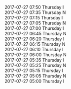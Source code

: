 2017-07-27 07:50 Thursday  I  
2017-07-27 07:35 Thursday  N  
2017-07-27 07:15 Thursday  I  
2017-07-27 07:05 Thursday  N  
2017-07-27 07:00 Thursday  I  
2017-07-27 06:45 Thursday  N  
2017-07-27 06:20 Thursday  I  
2017-07-27 06:15 Thursday  N  
2017-07-27 06:10 Thursday  I  
2017-07-27 06:00 Thursday  N  
2017-07-27 05:35 Thursday  I  
2017-07-27 05:25 Thursday  N  
2017-07-27 05:15 Thursday  I  
2017-07-27 05:05 Thursday  N  
2017-07-27 05:00 Thursday  I  
